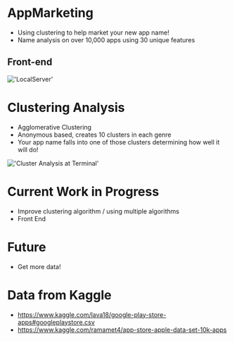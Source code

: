 # AppMarketing
- Using clustering to help market your new app name!
- Name analysis on over 10,000 apps using 30 unique features

## Front-end
!['LocalServer']('https://github.com/trevohearn/AppMarketing/blob/master/images/Frontend_Appanalysis.png?s=400')

# Clustering Analysis
- Agglomerative Clustering
- Anonymous based, creates 10 clusters in each genre
- Your app name falls into one of those clusters determining how well it will do!

!['Cluster Analysis at Terminal']('https://github.com/trevohearn/AppMarketing/blob/master/images/ClusterAnalysisExample_terminal.png)

# Current Work in Progress
- Improve clustering algorithm / using multiple algorithms
- Front End

# Future
- Get more data!

# Data from Kaggle
- https://www.kaggle.com/lava18/google-play-store-apps#googleplaystore.csv
- https://www.kaggle.com/ramamet4/app-store-apple-data-set-10k-apps
